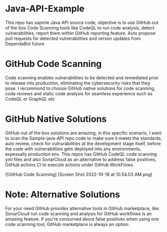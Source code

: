 Java-API-Example
================
This repo has sapmle Java API source code, objective is to use GitHub out of the box Code Scanning tools like CodeQL to run code analysis, detect vulnerabilities, report them within GitHub reporting feature. Auto propose pull requests for detected vulnerabilities and verson updates from DependaBot future 

# GitHub Code Scanning
Code scanning enables vulnerabilities to be detected and remediated prior to release into production, eliminating the cybersecurity risks that they pose. I recommond to choose GitHub native solutions for code scanning, code reviews and static code analysis for seamless experience such as CodeQL or GraphQL etc

# GitHub Native Solutions
GitHub out of the box solutions are amazing, in this specific scenario, I want to scan the Sample-java-API repo code to make sure it meets the standards, auto review, check for vulnurabilities at the development stage itself, before the code with vulnerabilities gets deployed into any environments, expessally production env. This repos has GitHub CodeQL code scanning yml files and also SonarCloud as an alternative to address false positives, GitHub actions CI to execute actions under GitHub WorkFlows.

![GitHub Code Scanning] (Screen Shot 2022-10-18 at 10.54.03 AM.png)

# Note: Alternative Solutions
For your need GitHub provides alternative tools in GitHub marketplace, like SonarCloud run code scanning and analysis for GitHub workflows is an amazing feature. If you're consurned about false positives when using one code scanning tool, GitHub marketplace is always an option.
